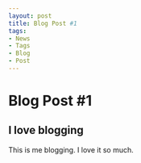 ```yaml
---
layout: post
title: Blog Post #1
tags:
- News
- Tags
- Blog
- Post
---
```


# Blog Post #1

## I love blogging

This is me blogging. I love it so much. 